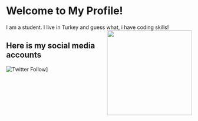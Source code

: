 # Welcome to My Profile! 
I am a student. I live in Turkey and guess what, i have coding skills!
<img align='right' src="https://i0.wp.com/i.giphy.com/media/ZVik7pBtu9dNS/giphy-downsized.gif?w=770&ssl=1" width="230">

## Here is my social media accounts

![Twitter Follow](https://img.shields.io/twitter/follow/mekroknight12?label=Follow)]
